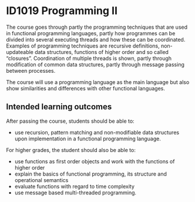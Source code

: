 # ID1019 Programming II
The course goes through partly the programming techniques that are used in functional programming languages, partly how programmes can be divided into several executing threads and how these can be coordinated. Examples of programming techniques are recursive definitions, non-updateable data structures, functions of higher order and so called “closures”. Coordination of multiple threads is shown, partly through modification of common data structures, partly through message passing between processes.

The course will use a programming language as the main language but also show similarities and differences with other functional languages.

## Intended learning outcomes
After passing the course, students should be able to:

- use recursion, pattern matching and non-modifiable data structures upon implementation in a functional programming language.

For higher grades, the student should also be able to:

- use functions as first order objects and work with the functions of higher order
- explain the basics of functional programming, its structure and operational semantics
- evaluate functions with regard to time complexity
- use message based multi-threaded programming.
